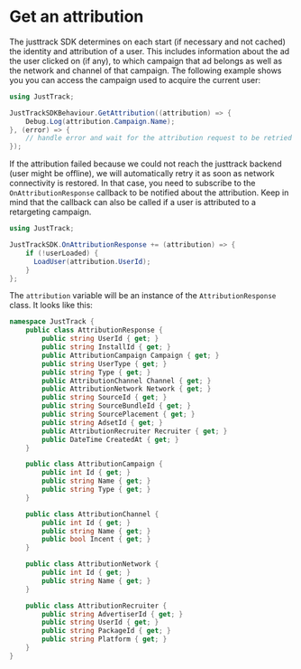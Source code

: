 # Get an attribution

The justtrack SDK determines on each start (if necessary and not cached) the identity and attribution of a user. This includes information about the ad the user clicked on (if any), to which campaign that ad belongs as well as the network and channel of that campaign. The following example shows you you can access the campaign used to acquire the current user:

```cs
using JustTrack;

JustTrackSDKBehaviour.GetAttribution((attribution) => {
    Debug.Log(attribution.Campaign.Name);
}, (error) => {
    // handle error and wait for the attribution request to be retried automatically
});
```

If the attribution failed because we could not reach the justtrack backend (user might be offline), we will automatically retry it as soon as network connectivity is restored. In that case, you need to subscribe to the `OnAttributionResponse` callback to be notified about the attribution. Keep in mind that the callback can also be called if a user is attributed to a retargeting campaign.

```csharp
using JustTrack;

JustTrackSDK.OnAttributionResponse += (attribution) => {
    if (!userLoaded) {
      LoadUser(attribution.UserId);
    }
};
```

The `attribution` variable will be an instance of the `AttributionResponse` class. It looks like this:

```csharp
namespace JustTrack {
    public class AttributionResponse {
        public string UserId { get; }
        public string InstallId { get; }
        public AttributionCampaign Campaign { get; }
        public string UserType { get; }
        public string Type { get; }
        public AttributionChannel Channel { get; }
        public AttributionNetwork Network { get; }
        public string SourceId { get; }
        public string SourceBundleId { get; }
        public string SourcePlacement { get; }
        public string AdsetId { get; }
        public AttributionRecruiter Recruiter { get; }
        public DateTime CreatedAt { get; }
    }

    public class AttributionCampaign {
        public int Id { get; }
        public string Name { get; }
        public string Type { get; }
    }

    public class AttributionChannel {
        public int Id { get; }
        public string Name { get; }
        public bool Incent { get; }
    }

    public class AttributionNetwork {
        public int Id { get; }
        public string Name { get; }
    }

    public class AttributionRecruiter {
        public string AdvertiserId { get; }
        public string UserId { get; }
        public string PackageId { get; }
        public string Platform { get; }
    }
}
```
